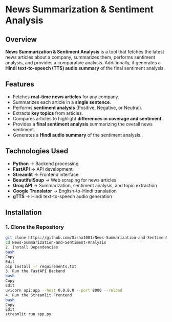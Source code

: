 # News Summarization & Sentiment Analysis

## Overview
**News Summarization & Sentiment Analysis** is a tool that fetches the latest news articles about a company, summarizes them, performs sentiment analysis, and provides a comparative analysis. Additionally, it generates a **Hindi text-to-speech (TTS) audio summary** of the final sentiment analysis.

## Features
- Fetches **real-time news articles** for any company.
- Summarizes each article in a **single sentence**.
- Performs **sentiment analysis** (Positive, Negative, or Neutral).
- Extracts **key topics** from articles.
- Compares articles to highlight **differences in coverage and sentiment**.
- Provides a **final sentiment analysis** summarizing the overall news sentiment.
- Generates a **Hindi audio summary** of the sentiment analysis.

## Technologies Used
- **Python** → Backend processing
- **FastAPI** → API development
- **Streamlit** → Frontend interface
- **BeautifulSoup** → Web scraping for news articles
- **Groq API** → Summarization, sentiment analysis, and topic extraction
- **Google Translator** → English-to-Hindi translation
- **gTTS** → Hindi text-to-speech audio generation

## Installation

### 1. Clone the Repository
```bash
git clone https://github.com/Disha1001/News-Summarization-and-Sentiment-Analysis.git
cd News-Summarization-and-Sentiment-Analysis
2. Install Dependencies
bash
Copy
Edit
pip install -r requirements.txt
3. Run the FastAPI Backend
bash
Copy
Edit
uvicorn api:app --host 0.0.0.0 --port 8000 --reload
4. Run the Streamlit Frontend
bash
Copy
Edit
streamlit run app.py

